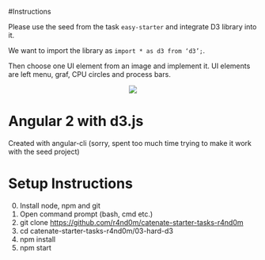 #Instructions

Please use the seed from the task `easy-starter` and integrate D3 library into it.

We want to import the library as `import * as d3 from ‘d3’;`.

Then choose one UI element from an image and implement it. UI elements are left menu, graf, CPU circles and process bars.

<p align="center">
  <img src="https://cloud.githubusercontent.com/assets/1796022/21141364/fc88b5b6-c13c-11e6-83c0-8b8894460b43.png">
</p>

# Angular 2 with d3.js

Created with angular-cli (sorry, spent too much time trying to make it work with the seed project)

# Setup Instructions

0. Install node, npm and git
1. Open command prompt (bash, cmd etc.)
1. git clone https://github.com/r4nd0m/catenate-starter-tasks-r4nd0m
2. cd catenate-starter-tasks-r4nd0m/03-hard-d3
3. npm install
4. npm start